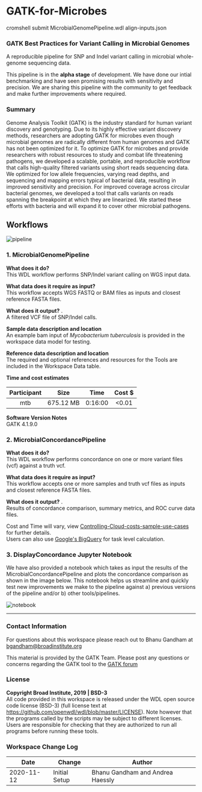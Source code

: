 # GATK-for-Microbes


cromshell submit MicrobialGenomePipeline.wdl align-inputs.json

### GATK Best Practices for Variant Calling in Microbial Genomes

A reproducible pipeline for SNP and Indel variant calling in microbial whole-genome sequencing data.  

This pipeline is in the **alpha stage** of development. We have done our intial benchmarking and have seen promising results with sensitivity and precision. We are  sharing this pipeline with the community to get feedback and make further improvements where required. 

### Summary 

Genome Analysis Toolkit (GATK) is the industry standard for human variant discovery and genotyping. Due to its highly effective variant discovery methods, researchers are adopting GATK for microbes even though microbial genomes are radically different from human genomes and GATK has not been optimized for it. To optimize GATK for microbes and provide researchers with robust resources to study and combat life threatening pathogens, we developed a scalable, portable, and reproducible workflow that calls high-quality filtered variants using short reads sequencing data. We optimized for low allele frequencies, varying read depths, and sequencing and mapping errors typical of bacterial data, resulting in improved sensitivity and precision. For improved coverage across circular bacterial genomes, we developed a tool that calls variants on reads spanning the breakpoint at which they are linearized. We started these efforts with bacteria and will expand it to cover other microbial pathogens.

## Workflows
![pipeline](https://drive.google.com/uc?export=view&id=12RMqb-jkw6RDGgEhS1JoEr7kwQ5ycd5M)


### 1. MicrobialGenomePipeline

**What does it do?**     
This WDL workflow performs SNP/Indel variant calling on WGS input data.

**What data does it require as input?**  
This workflow accepts WGS FASTQ or BAM files as inputs and closest reference FASTA files. 

**What does it output?** .    
A filtered VCF file of SNP/Indel calls.         

**Sample data description and location**    
An example bam input of *Mycobacterium tuberculosis* is provided in the workspace data model for testing.    

**Reference data description and location**  
The required and optional references and resources for the Tools are included in the Workspace Data table.       

**Time and cost estimates**    

| Participant | Size | Time | Cost $ |
| :------------------: | :----------------: | :------: | :--------: |
| mtb | 675.12 MB | 0:16:00 | <0.01 |

**Software Version Notes**   
GATK 4.1.9.0  

### 2. MicrobialConcordancePipeline

**What does it do?**     
This WDL workflow performs concordance on one or more variant files (vcf) against a truth vcf.

**What data does it require as input?**  
This workflow accepts one or more samples and truth vcf files as inputs and closest reference FASTA files. 

**What does it output?** .    
Results of concordance comparison, summary metrics, and ROC curve data files.      

Cost and Time will vary, view [Controlling-Cloud-costs-sample-use-cases](https://support.terra.bio/hc/en-us/articles/360029772212) for further details.  
Users can also use [Google's BigQuery](https://software.broadinstitute.org/firecloud/documentation/article?id=11788) for task level calculation. 

### 3. DisplayConcordance Jupyter Notebook

We have also provided a notebook which takes as input the results of the MicrobialConcordancePipeline and plots the concordance comparison as shown in the image below. This notebook helps us streamline and quickly test new improvements we make to the pipeline against a) previous versions of the pipeline and/or b) other tools/pipelines.

![notebook](https://drive.google.com/uc?export=view&id=1Z_39Gv6LbvDqa1obqoTfR7PIYoKiqhFC)

---

### Contact Information  
For questions about this workspace please reach out to Bhanu Gandham at bgandham@broadinstitute.org

This material is provided by the GATK Team. Please post any questions or concerns regarding the GATK tool to the [GATK forum](https://gatk.broadinstitute.org/hc/en-us/community/topics)

### License  
**Copyright Broad Institute, 2019 | BSD-3**  
All code provided in this workspace is released under the WDL open source code license (BSD-3) (full license text at https://github.com/openwdl/wdl/blob/master/LICENSE). Note however that the programs called by the scripts may be subject to different licenses. Users are responsible for checking that they are authorized to run all programs before running these tools.

### Workspace Change Log
| Date | Change | Author |
| --- | --- | --- |
|  2020-11-12 | Initial Setup | Bhanu Gandham and Andrea Haessly |




